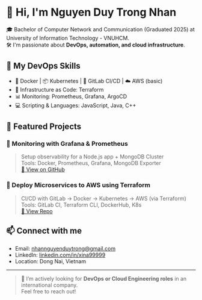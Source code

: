 # 👋 Hi, I'm Nguyen Duy Trong Nhan

🎓 Bachelor of Computer Network and Communication (Graduated 2025)  at University of Information Technology - VNUHCM.  
🛠️ I'm passionate about **DevOps, automation, and cloud infrastructure**.

## 🚀 My DevOps Skills

- 🐳 Docker | 📦 Kubernetes | 🔧 GitLab CI/CD | ☁️ AWS (basic)
- 🧱 Infrastructure as Code: Terraform
- 📊 Monitoring: Prometheus, Grafana, ArgoCD
- 💻 Scripting & Languages: JavaScript, Java, C++

## 📂 Featured Projects

### 🔹 Monitoring with Grafana & Prometheus
> Setup observability for a Node.js app + MongoDB Cluster  
Tools: Docker, Prometheus, Grafana, MongoDB Exporter  
[🔗 View on GitHub](https://github.com/xina99999/monitor-nextjs-mongodb-grafa-prometheus)

### 🔹 Deploy Microservices to AWS using Terraform
> CI/CD with GitLab → Docker → Kubernetes → AWS (via Terraform)  
Tools: GitLab CI, Terraform CLI, DockerHub, K8s  
[🔗 View Repo](https://github.com/xina99999/aws-eco-web-terraform)

## 📫 Connect with me
- Email: nhannguyenduytrong@gmail.com  
- LinkedIn: [linkedin.com/in/xina99999](https://linkedin.com/in/xina99999)  
- Location: Dong Nai, Vietnam

---

> 🌱 I’m actively looking for **DevOps or Cloud Engineering roles** in an international company.  
Feel free to reach out!
